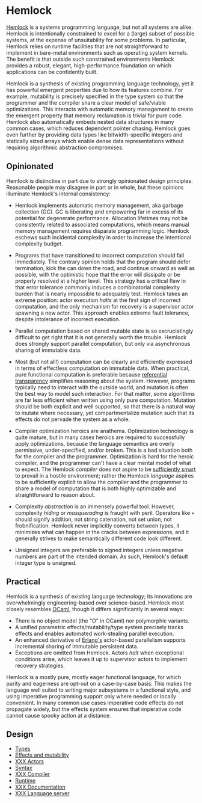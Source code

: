 # Hemlock

[Hemlock](https://github.com/BranchTaken/Hemlock) is a systems programming
language, but not all systems are alike. Hemlock is intentionally constrained to
excel for a (large) subset of possible systems, at the expense of unsuitability
for some problems. In particular, Hemlock relies on runtime facilities that are
not straightforward to implement in bare-metal environments such as operating
system kernels. The benefit is that outside such constrained environments
Hemlock provides a robust, elegant, high-performance foundation on which
applications can be confidently built.

Hemlock is a synthesis of existing programming language technology, yet it has
powerful emergent properties due to how its features combine. For example,
mutability is precisely specified in the type system so that the programmer and
the compiler share a clear model of safe/viable optimizations. This interacts
with automatic memory management to create the emergent property that memory
reclamation is trivial for pure code. Hemlock also automatically embeds nested
data structures in many common cases, which reduces dependent pointer chasing.
Hemlock goes even further by providing data types like bitwidth-specific
integers and statically sized arrays which enable dense data representations
without requiring algorithmic abstraction compromises.

## Opinionated

Hemlock is distinctive in part due to strongly opinionated design principles.
Reasonable people may disagree in part or in whole, but these opinions
illuminate Hemlock's internal consistency:

- Hemlock implements automatic memory management, aka garbage collection (GC).
  GC is liberating and empowering far in excess of its potential for degenerate
  performance. Allocation lifetimes may not be consistently related to
  associated computations, which means manual memory management requires
  disparate programming logic. Hemlock eschews such incidental complexity in
  order to increase the intentional complexity budget.

- Programs that have transitioned to incorrect computation should fail
  immediately. The contrary opinion holds that the program should defer
  termination, kick the can down the road, and continue onward as well as
  possible, with the optimistic hope that the error will dissipate or be
  properly resolved at a higher level. This strategy has a critical flaw in that
  error tolerance commonly induces a combinatorial complexity burden that is
  nearly impossible to adequately test. Hemlock takes an extreme position: actor
  execution *halts* at the first sign of incorrect computation, and the only
  mechanism for recovery is a supervisor actor spawning a new actor. This
  approach enables extreme fault tolerance, despite intolerance of incorrect
  execution.

- Parallel computation based on shared mutable state is so excruciatingly
  difficult to get right that it is not generally worth the trouble. Hemlock
  does strongly support parallel computation, but only via asynchronous sharing
  of immutable data.

- Most (but not all!) computation can be clearly and efficiently expressed in
  terms of effectless computation on immutable data. When practical, pure
  functional computation is preferable because [referential
  transparency](https://en.wikipedia.org/wiki/Referential_transparency)
  simplifies reasoning about the system. However, programs typically need to
  interact with the outside world, and mutation is often the best way to model
  such interaction. For that matter, some algorithms are far less efficient when
  written using only pure computation. Mutation should be both explicit and well
  supported, so that there is a natural way to mutate where necessary, yet
  compartmentalize mutation such that its effects do not pervade the system as a
  whole.

- Compiler optimization heroics are anathema. Optimization technology is quite
  mature, but in many cases heroics are required to successfully apply
  optimizations, because the language semantics are overly permissive,
  under-specified, and/or broken. This is a bad situation both for the compiler
  and the programmer. Optimization is hard for the heroic compiler, and the
  programmer can't have a clear mental model of what to expect. The Hemlock
  *compiler* does not aspire to be [sufficiently
  smart](https://wiki.c2.com/?SufficientlySmartCompiler) to prevail in a hostile
  environment; rather the Hemlock *language* aspires to be sufficiently explicit
  to allow the compiler and the programmer to share a model of computation that
  is both highly optimizable and straightforward to reason about.

- Complexity *abstraction* is an immensely powerful tool. However, complexity
  *hiding* or *masquerading* is fraught with peril. Operators like `+` should
  signify addition, not string catenation, not set union, not frobnification.
  Hemlock never implicitly converts between types, it minimizes what can happen
  in the cracks between expressions, and it generally strives to make
  semantically different code look different.

- Unsigned integers are preferable to signed integers unless negative numbers
  are part of the intended domain. As such, Hemlock's default integer type is
  unsigned.

## Practical

Hemlock is a synthesis of existing language technology; its innovations are
overwhelmingly engineering-based over science-based. Hemlock most closely
resembles [OCaml](http://ocaml.org/), though it differs significantly in several
ways:

- There is no object model (the "O" in OCaml) nor polymorphic variants.
- A unified parametric effects/mutability/type system precisely tracks effects
  and enables automated work-stealing parallel execution.
- An enhanced derivative of [Erlang's](https://erlang.org/) actor-based
  parallelism supports incremental sharing of immutable persistent data.
- Exceptions are omitted from Hemlock. Actors *halt* when exceptional conditions
  arise, which leaves it up to supervisor actors to implement recovery
  strategies.

Hemlock is a mostly pure, mostly eager functional language, for which purity and
eagerness are opt-out on a case-by-case basis. This makes the language well
suited to writing major subsystems in a functional style, and using imperative
programming support only where needed or locally convenient. In many common use
cases imperative code effects do not propagate widely, but the effects system
ensures that imperative code cannot cause spooky action at a distance.

## Design

- [Types](types.md)
- [Effects and mutability](effects_mutability.md)
- [XXX Actors](actors.md)
- [Syntax](syntax.md)
- [XXX Compiler](compiler.md)
- [Runtime](runtime.md)
- [XXX Documentation](documentation.md)
- [XXX Language server](language_server.md)
